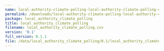 ```yaml
---
name: local-authority-climate-polling-local-authority-climate-polling-csv
permalink: /downloads/local-authority-climate-polling-local-authority-climate-polling-csv/0_1
package: local_authority_climate_polling
title: local_authority_climate_polling
filename: local_authority_climate_polling.csv
version: '0.1'
full_version: 0.1.1
file: /data/local_authority_climate_polling/0.1/local_authority_climate_polling.csv
---
```

